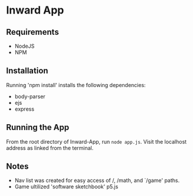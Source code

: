 # Inward App

## Requirements

* NodeJS
* NPM

## Installation

Running 'npm install' installs the following dependencies:

* body-parser
* ejs
* express

## Running the App

From the root directory of Inward-App, run `node app.js`. Visit the localhost address as linked from the terminal.

## Notes

* Nav list was created for easy access of /, /math, and `/game' paths.
* Game ultilized 'software sketchbook' p5.js